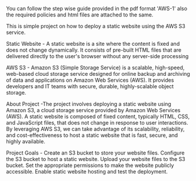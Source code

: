 You can follow the step wise guide provided in the pdf format 'AWS-1' also the required policies and html files are attached to the same.

This is simple project on how to deploy a static website using the AWS S3 service.

Static Website - A static website is a site where the content is fixed and does not change dynamically. It consists of pre-built HTML files that are delivered directly to the user's browser without any server-side processing

AWS S3 - Amazon S3 (Simple Storage Service) is a scalable, high-speed, web-based cloud storage service designed for online backup and archiving of data and applications on Amazon Web Services (AWS). It provides developers and IT teams with secure, durable, highly-scalable object storage.

About Project -The project involves deploying a static website using Amazon S3, a cloud storage service provided by Amazon Web Services (AWS). A static website is composed of fixed content, typically HTML, CSS, and JavaScript files, that does not change in response to user interactions. By leveraging AWS S3, we can take advantage of its scalability, reliability, and cost-effectiveness to host a static website that is fast, secure, and highly available.

Project Goals - 
Create an S3 bucket to store your website files.
Configure the S3 bucket to host a static website.
Upload your website files to the S3 bucket.
Set the appropriate permissions to make the website publicly accessible.
Enable static website hosting and test the deployment.

